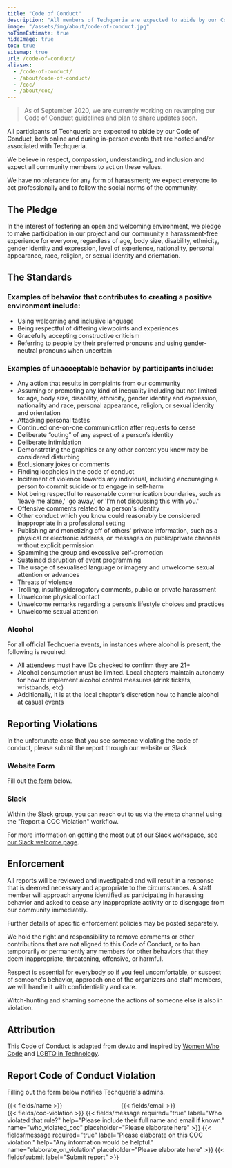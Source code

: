 ```yaml
---
title: "Code of Conduct"
description: "All members of Techqueria are expected to abide by our Code of Conduct."
image: "/assets/img/about/code-of-conduct.jpg"
noTimeEstimate: true
hideImage: true
toc: true
sitemap: true
url: /code-of-conduct/
aliases:
  - /code-of-conduct/
  - /about/code-of-conduct/
  - /coc/
  - /about/coc/
---
```


> As of September 2020, we are currently working on revamping our Code of Conduct guidelines and plan to share updates soon.

All participants of Techqueria are expected to abide by our Code of Conduct, both online and during in-person events that are hosted and/or associated with Techqueria.

We believe in respect, compassion, understanding, and inclusion and expect all community members to act on these values.

We have no tolerance for any form of harassment; we expect everyone to act professionally and to follow the social norms of the community.

## The Pledge

In the interest of fostering an open and welcoming environment, we pledge to make participation in our project and our community a harassment-free experience for everyone, regardless of age, body size, disability, ethnicity, gender identity and expression, level of experience, nationality, personal appearance, race, religion, or sexual identity and orientation.

## The Standards

### Examples of behavior that contributes to creating a positive environment include:

- Using welcoming and inclusive language
- Being respectful of differing viewpoints and experiences
- Gracefully accepting constructive criticism
- Referring to people by their preferred pronouns and using gender-neutral pronouns when uncertain

### Examples of unacceptable behavior by participants include:

- Any action that results in complaints from our community
- Assuming or promoting any kind of inequality including but not limited to: age, body size, disability, ethnicity, gender identity and expression, nationality and race, personal appearance, religion, or sexual identity and orientation
- Attacking personal tastes
- Continued one-on-one communication after requests to cease
- Deliberate “outing” of any aspect of a person’s identity
- Deliberate intimidation
- Demonstrating the graphics or any other content you know may be considered disturbing
- Exclusionary jokes or comments
- Finding loopholes in the code of conduct
- Incitement of violence towards any individual, including encouraging a person to commit suicide or to engage in self-harm
- Not being respectful to reasonable communication boundaries, such as 'leave me alone,' 'go away,' or 'I’m not discussing this with you.'
- Offensive comments related to a person's identity
- Other conduct which you know could reasonably be considered inappropriate in a professional setting
- Publishing and monetizing off of others' private information, such as a physical or electronic address, or messages on public/private channels without explicit permission
- Spamming the group and excessive self-promotion
- Sustained disruption of event programming
- The usage of sexualised language or imagery and unwelcome sexual attention or advances
- Threats of violence
- Trolling, insulting/derogatory comments, public or private harassment
- Unwelcome physical contact
- Unwelcome remarks regarding a person’s lifestyle choices and practices
- Unwelcome sexual attention

### Alcohol

For all official Techqueria events, in instances where alcohol is present, the following is required:

- All attendees must have IDs checked to confirm they are 21+
- Alcohol consumption must be limited. Local chapters maintain autonomy for how to implement alcohol control measures (drink tickets, wristbands, etc)
- Additionally, it is at the local chapter’s discretion how to handle alcohol at casual events

## Reporting Violations

In the unfortunate case that you see someone violating the code of conduct, please submit the report through our website or Slack.

### Website Form

Fill out [the form](#report-code-of-conduct-violation) below.

### Slack

Within the Slack group, you can reach out to us via the `#meta` channel using the "Report a COC Violation" workflow.

For more information on getting the most out of our Slack workspace, [see our Slack welcome page](/communities/slack/).

## Enforcement

All reports will be reviewed and investigated and will result in a response that is deemed necessary and appropriate to the circumstances. A staff member will approach anyone identified as participating in harassing behavior and asked to cease any inappropriate activity or to disengage from our community immediately.

Further details of specific enforcement policies may be posted separately.

We hold the right and responsibility to remove comments or other contributions that are not aligned to this Code of Conduct, or to ban temporarily or permanently any members for other behaviors that they deem inappropriate, threatening, offensive, or harmful.

Respect is essential for everybody so if you feel uncomfortable, or suspect of someone's behavior, approach one of the organizers and staff members, we will handle it with confidentiality and care.

Witch-hunting and shaming someone the actions of someone else is also in violation.

## Attribution

This Code of Conduct is adapted from dev.to and inspired by [Women Who Code](https://www.womenwhocode.com/) and [LGBTQ in Technology](https://lgbtq.technology/).

## Report Code of Conduct Violation

Filling out the form below notifies Techqueria's admins.

<form name="Code of Conduct Violation Report" method="POST" data-netlify-recaptcha="true" data-netlify="true" action="/success/coc-violation/" class="form--max-width-unset form--centered no-ids">
  <input type="hidden" aria-label="Subject" name="_subject" value="Techqueria - New Code of Conduct Violation Report">
  <div class="columns mb-0">
    <div class="column pb-0 pt-0">
      {{< fields/name >}}
    </div>
    <div class="column pb-0 pt-0">
      {{< fields/email >}}
    </div>
  </div>
  {{< fields/coc-violation >}}
  {{< fields/message required="true" label="Who violated that rule?" help="Please include their full name and email if known." name="who_violated_coc" placeholder="Please elaborate here" >}}
  {{< fields/message required="true" label="Please elaborate on this COC violation." help="Any information would be helpful." name="elaborate_on_violation" placeholder="Please elaborate here" >}}
  {{< fields/submit label="Submit report" >}}
</form>
